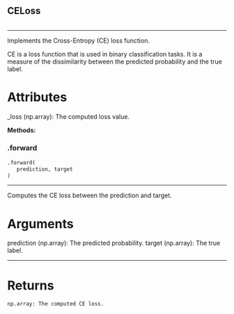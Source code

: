 #


## CELoss
```python 

```


---
Implements the Cross-Entropy (CE) loss function.

CE is a loss function that is used in binary classification tasks.
It is a measure of the dissimilarity between the predicted probability and the true label.

# Attributes
_loss (np.array): The computed loss value.


**Methods:**


### .forward
```python
.forward(
   prediction, target
)
```

---
Computes the CE loss between the prediction and target.

# Arguments
prediction (np.array): The predicted probability.
target (np.array): The true label.

---
# Returns
    np.array: The computed CE loss.
